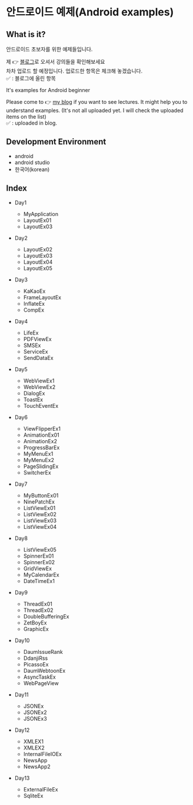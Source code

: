 ﻿# 안드로이드 예제(Android examples)
## What is it?
안드로이드 초보자를 위한 예제들입니다.  


제 :point_right: [블로그](http://wisepm.tistory.com/category/Android)로 오셔서 강의들을 확인해보세요  
차차 업로드 할 예정입니다. 업로드한 항목은 체크해 놓겠습니다.  
:white_check_mark: : 블로그에 올린 항목  

It's examples for Android beginner  

Please come to :point_right: [my blog](http://wisepm.tistory.com/category/Android) if you want to see lectures.
It might help you to understand examples. 
(It's not all uploaded yet. I will check the uploaded items on the list)  
:white_check_mark: : uploaded in blog.

## Development Environment
 - android
 - android studio
 - 한국어(korean)

## Index
 - Day1
	- MyApplication
 	- LayoutEx01
	- LayoutEx03

 - Day2
   - LayoutEx02
   - LayoutEx03
   - LayoutEx04
   - LayoutEx05

 - Day3
   - KaKaoEx
   - FrameLayoutEx
   - InflateEx
   - CompEx

- Day4
  - LifeEx
  - PDFViewEx
  - SMSEx
  - ServiceEx
  - SendDataEx

- Day5
  - WebViewEx1
  - WebViewEx2
  - DialogEx
  - ToastEx
  - TouchEventEx

- Day6
  - ViewFlipperEx1
  - AnimationEx01
  - AnimationEx2
  - ProgressBarEx
  - MyMenuEx1
  - MyMenuEx2
  - PageSlidingEx
  - SwitcherEx

- Day7
  - MyButtonEx01
  - NinePatchEx
  - ListViewEx01
  - ListViewEx02
  - ListViewEx03
  - ListViewEx04

- Day8
  - ListViewEx05
  - SpinnerEx01
  - SpinnerEx02
  - GridViewEx
  - MyCalendarEx
  - DateTimeEx1

- Day9
  - ThreadEx01
  - ThreadEx02
  - DoubleBufferingEx
  - ZetBoyEx
  - GraphicEx

- Day10
  - DaumIssueRank
  - DdanjiRss
  - PicassoEx
  - DaumWebtoonEx
  - AsyncTaskEx
  - WebPageView

- Day11
  - JSONEx
  - JSONEx2
  - JSONEx3

- Day12
  - XMLEX1
  - XMLEX2
  - InternalFileIOEx
  - NewsApp
  - NewsApp2

- Day13
  - ExternalFileEx
  - SqliteEx
